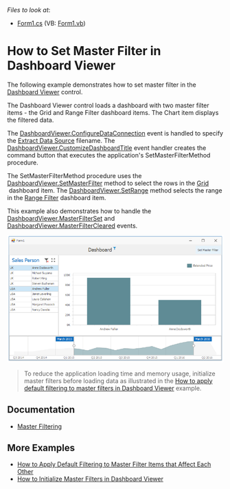 <!-- default file list -->
*Files to look at*:

* [Form1.cs](./CS/Dashboard_SetMasterFilter/Form1.cs) (VB: [Form1.vb](./VB/Dashboard_SetMasterFilter/Form1.vb))
<!-- default file list end -->
# How to Set Master Filter in Dashboard Viewer

The following example demonstrates how to set master filter in the [Dashboard Viewer](https://docs.devexpress.com/Dashboard/DevExpress.DashboardWin.DashboardViewer) control.

The Dashboard Viewer control loads a dashboard with two master filter items - the Grid and Range Filter dashboard items. The Chart item displays the filtered data.  

The [DashboardViewer.ConfigureDataConnection](https://docs.devexpress.com/Dashboard/DevExpress.DashboardWin.DashboardViewer.ConfigureDataConnection) event is handled to specify the [Extract Data Source](https://docs.devexpress.com/Dashboard/115900/creating-dashboards/creating-dashboards-in-the-winforms-designer/providing-data/extract-data-source) filename. The [DashboardViewer.CustomizeDashboardTitle](https://docs.devexpress.com/Dashboard/DevExpress.DashboardWin.DashboardViewer.CustomizeDashboardTitle) event handler creates the command button that executes the application's SetMasterFilterMethod procedure.

The SetMasterFilterMethod procedure uses the [DashboardViewer.SetMasterFilter](https://docs.devexpress.com/Dashboard/DevExpress.DashboardWin.DashboardViewer.SetMasterFilter.overloads) method to select the rows in the [Grid]( https://docs.devexpress.com/Dashboard/15150)  dashboard item. The [DashboardViewer.SetRange](https://docs.devexpress.com/Dashboard/DevExpress.DashboardWin.DashboardViewer.SetRange.overloads) method selects the range in the [Range Filter](https://docs.devexpress.com/Dashboard/15265) dashboard item.

This example also demonstrates how to handle the [DashboardViewer.MasterFilterSet](https://docs.devexpress.com/Dashboard/DevExpress.DashboardWin.DashboardViewer.MasterFilterSet) and [DashboardViewer.MasterFilterCleared](https://docs.devexpress.com/Dashboard/DevExpress.DashboardWin.DashboardViewer.MasterFilterCleared) events.

![Screenshot](images/screenshot.png)

> To reduce the application loading time and memory usage, initialize master filters before loading data as illustrated in the [
How to apply default filtering to master filters in Dashboard Viewer](https://github.com/DevExpress-Examples/how-to-apply-default-filtering-to-master-filters-in-dashboardviewer-t329583/) example.

## Documentation

- [Master Filtering](https://docs.devexpress.com/Dashboard/116912)

## More Examples

- [How to Apply Default Filtering to Master Filter Items that Affect Each Other](https://github.com/DevExpress-Examples/win-viewer-how-to-apply-default-filtering-to-master-filter-items-that-affect-each-other-t474844) 
- [How to Initialize Master Filters in Dashboard Viewer](https://github.com/DevExpress-Examples/how-to-apply-default-filtering-to-master-filters-in-dashboardviewer-t329583)
